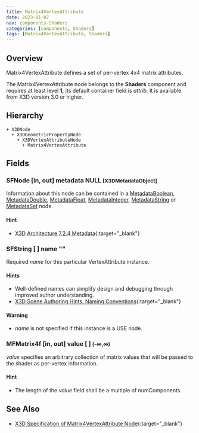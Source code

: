 ```yaml
---
title: Matrix4VertexAttribute
date: 2023-01-07
nav: components-Shaders
categories: [components, Shaders]
tags: [Matrix4VertexAttribute, Shaders]
---
```

<style>
.post h3 {
  word-spacing: 0.2em;
}
</style>

## Overview

Matrix4VertexAttribute defines a set of per-vertex 4x4 matrix attributes.

The Matrix4VertexAttribute node belongs to the **Shaders** component and requires at least level **1,** its default container field is *attrib.* It is available from X3D version 3.0 or higher.

## Hierarchy

```
+ X3DNode
  + X3DGeometricPropertyNode
    + X3DVertexAttributeNode
      + Matrix4VertexAttribute
```

## Fields

### SFNode [in, out] **metadata** NULL <small>[X3DMetadataObject]</small>

Information about this node can be contained in a [MetadataBoolean](/x_ite/components/core/metadataboolean/), [MetadataDouble](/x_ite/components/core/metadatadouble/), [MetadataFloat](/x_ite/components/core/metadatafloat/), [MetadataInteger](/x_ite/components/core/metadatainteger/), [MetadataString](/x_ite/components/core/metadatastring/) or [MetadataSet](/x_ite/components/core/metadataset/) node.

#### Hint

- [X3D Architecture 7.2.4 Metadata](https://www.web3d.org/specifications/X3Dv4/ISO-IEC19775-1v4-IS//Part01/components/core.html#Metadata){:target="_blank"}

### SFString [ ] **name** ""

Required *name* for this particular VertexAttribute instance.

#### Hints

- Well-defined names can simplify design and debugging through improved author understanding.
- [X3D Scene Authoring Hints, Naming Conventions](https://www.web3d.org/x3d/content/examples/X3dSceneAuthoringHints.html#NamingConventions){:target="_blank"}

#### Warning

- *name* is not specified if this instance is a USE node.

### MFMatrix4f [in, out] **value** [ ] <small>(-∞,∞)</small>

*value* specifies an arbitrary collection of matrix values that will be passed to the shader as per-vertex information.

#### Hint

- The length of the *value* field shall be a multiple of numComponents.

## See Also

- [X3D Specification of Matrix4VertexAttribute Node](https://www.web3d.org/documents/specifications/19775-1/V4.0/Part01/components/shaders.html#Matrix4VertexAttribute){:target="_blank"}
